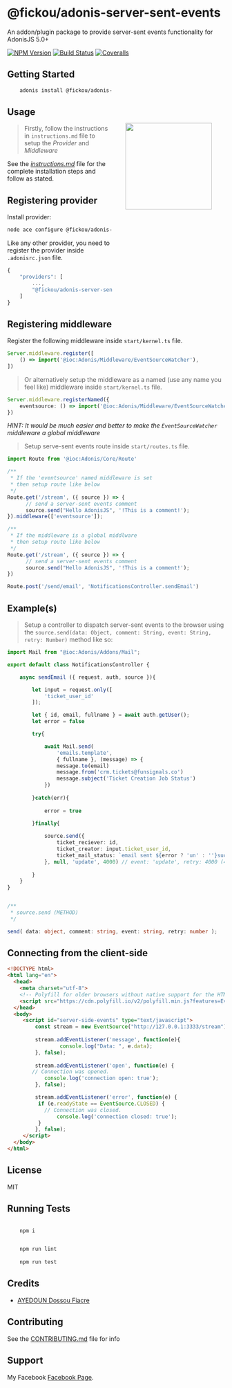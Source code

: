 
# @fickou/adonis-server-sent-events
An addon/plugin package to provide server-sent events functionality for AdonisJS 5.0+

[![NPM Version][npm-image]][npm-url]
[![Build Status][travis-image]][travis-url]
[![Coveralls][coveralls-image]][coveralls-url]

<img src="https://avatars.githubusercontent.com/u/13810373?s=3=200&v=4" width="200px" align="right" hspace="30px" vspace="140px">

## Getting Started
```bash
    adonis install @fickou/adonis-server-sent-events --save
```

## Usage

>Firstly, follow the instructions in `instructions.md` file to setup the *Provider* and *Middleware*

See the [_instructions.md_](https://github.com/afidosstar/adonis-server-sent-events/blob/main/instructions.md) file for the complete installation steps and follow as stated.

## Registering provider

Install provider:
```bash
node ace configure @fickou/adonis-server-sent-events
```

Like any other provider, you need to register the provider inside `.adonisrc.json` file.

```ts
{
    "providers": [
        ...,
        "@fickou/adonis-server-sent-events/providers/ServerSentEventsProvider",
    ]
}
```

## Registering middleware

Register the following middleware inside `start/kernel.ts` file.

```ts
Server.middleware.register([
    () => import('@ioc:Adonis/Middleware/EventSourceWatcher'),
])
```
>Or alternatively setup the middleware as a named (use any name you feel like) middleware inside `start/kernel.ts` file.

```ts
Server.middleware.registerNamed({
    eventsource: () => import('@ioc:Adonis/Middleware/EventSourceWatcher'),
})
```

*HINT: It would be much easier and better to make the `EventSourceWatcher` middleware a global middleware*

>Setup serve-sent events route inside `start/routes.ts` file.

```ts
import Route from '@ioc:Adonis/Core/Route'

/**
 * If the 'eventsource' named middleware is set
 * then setup route like below
 */
Route.get('/stream', ({ source }) => {
      // send a server-sent events comment
      source.send("Hello AdonisJS", '!This is a comment!');
}).middleware(['eventsource']);

/**
 * If the middleware is a global middlware
 * then setup route like below
 */
Route.get('/stream', ({ source }) => {
      // send a server-sent events comment
      source.send("Hello AdonisJS", '!This is a comment!');
})

Route.post('/send/email', 'NotificationsController.sendEmail')

```

## Example(s)

>Setup a controller to dispatch server-sent events to the browser using the `source.send(data: Object, comment: String, event: String, retry: Number)` method like so:

```ts
import Mail from "@ioc:Adonis/Addons/Mail";

export default class NotificationsController {

    async sendEmail ({ request, auth, source }){

        let input = request.only([
            'ticket_user_id'
        ]);

        let { id, email, fullname } = await auth.getUser();
        let error = false

		try{

			await Mail.send(
                'emails.template', 
                { fullname }, (message) => {
				message.to(email) 
				message.from('crm.tickets@funsignals.co') 
				message.subject('Ticket Creation Job Status')
            })
            
		}catch(err){
            
            error = true
            
		}finally{

            source.send({
                ticket_reciever: id,
                ticket_creator: input.ticket_user_id,
                ticket_mail_status: `email sent ${error ? 'un' : ''}successfuly`
            }, null, 'update', 4000) // event: 'update', retry: 4000 (4 seconds)
			
        }
    }
}	
```

```typescript

/**
 * source.send (METHOD)
 */

send( data: object, comment: string, event: string, retry: number );

```

## Connecting from the client-side

```html
<!DOCTYPE html>
<html lang="en">
  <head>
    <meta charset="utf-8">
    <!-- Polyfill for older browsers without native support for the HTML5 EventSource API. -->
    <script src="https://cdn.polyfill.io/v2/polyfill.min.js?features=EventSource"></script>
  </head>
  <body>
     <script id="server-side-events" type="text/javascript">
	     const stream = new EventSource("http://127.0.0.1:3333/stream");
	     
	     stream.addEventListener('message', function(e){
                 console.log("Data: ", e.data);
	     }, false);
	     
	     stream.addEventListener('open', function(e) {
		// Connection was opened.
	        console.log('connection open: true');
	     }, false);

	     stream.addEventListener('error', function(e) {
		  if (e.readyState == EventSource.CLOSED) {
		    // Connection was closed.
	            console.log('connection closed: true');
		  }
	     }, false);
     </script>
  </body>
</html>
```

## License

MIT

## Running Tests
```bash

    npm i

```

```bash

    npm run lint
    
    npm run test

```

## Credits

- [AYEDOUN Dossou Fiacre](https://twitter.com/afidosstar)

## Contributing

See the [CONTRIBUTING.md](https://github.com/affidosstar/adonis-server-sent-events/blob/main/CONTRIBUTING.md) file for info

[npm-image]: https://img.shields.io/npm/v/adonisjs-sse.svg?style=flat-square
[npm-url]: https://npmjs.org/package/@fickou/adonis-server-sent-events

[travis-image]: https://img.shields.io/travis/afidosstar/adonis-server-sent-events/master.svg?style=flat-square
[travis-url]: https://travis-ci.org/afidosstar/adonis-server-sent-events

[coveralls-image]: https://img.shields.io/coveralls/afidosstar/adonis-server-sent-events/master.svg?style=flat-square

[coveralls-url]: https://coveralls.io/github/afidosstar/adonis-server-sent-events

## Support 

My Facebook [Facebook Page](https://web.facebook.com/afidosstar).



